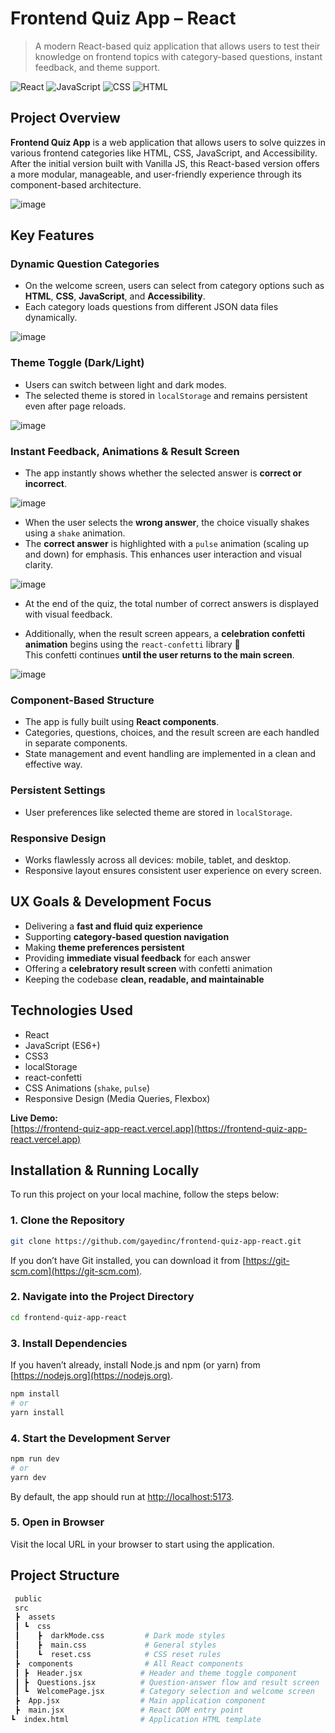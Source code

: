 # Frontend Quiz App – React

> A modern React-based quiz application that allows users to test their knowledge on frontend topics with category-based questions, instant feedback, and theme support.

![React](https://img.shields.io/badge/React-20232A?style=for-the-badge&logo=react)
![JavaScript](https://img.shields.io/badge/JavaScript-F7DF1E?style=for-the-badge&logo=javascript)
![CSS](https://img.shields.io/badge/CSS-1572B6?style=for-the-badge&logo=css3)
![HTML](https://img.shields.io/badge/HTML5-E34F26?style=for-the-badge&logo=html5)

## Project Overview

**Frontend Quiz App** is a web application that allows users to solve quizzes in various frontend categories like HTML, CSS, JavaScript, and Accessibility.  
After the initial version built with Vanilla JS, this React-based version offers a more modular, manageable, and user-friendly experience through its component-based architecture.

![image](https://github.com/user-attachments/assets/858825dc-7076-4467-94f6-dde0c6c1e55f)

## Key Features

### Dynamic Question Categories
- On the welcome screen, users can select from category options such as **HTML**, **CSS**, **JavaScript**, and **Accessibility**.
- Each category loads questions from different JSON data files dynamically.

![image](https://github.com/user-attachments/assets/27469877-adec-4fa0-a210-be9b1dcba4f5)

### Theme Toggle (Dark/Light)
- Users can switch between light and dark modes.
- The selected theme is stored in `localStorage` and remains persistent even after page reloads.

![image](https://github.com/user-attachments/assets/c081bed1-7bc0-490f-93bc-b84dc9121462)

### Instant Feedback, Animations & Result Screen
- The app instantly shows whether the selected answer is **correct or incorrect**.

![image](https://github.com/user-attachments/assets/f30c6e4a-59f1-460c-9d93-18dbb0482031)

- When the user selects the **wrong answer**, the choice visually shakes using a `shake` animation.  
- The **correct answer** is highlighted with a `pulse` animation (scaling up and down) for emphasis.
This enhances user interaction and visual clarity.

![image](https://github.com/user-attachments/assets/9747aa79-ece8-4059-bdbd-e37d565affb2)

- At the end of the quiz, the total number of correct answers is displayed with visual feedback.

- Additionally, when the result screen appears, a **celebration confetti animation** begins using the `react-confetti` library 🎉  
This confetti continues **until the user returns to the main screen**.

![image](https://github.com/user-attachments/assets/495d3f64-3a0f-4cf1-b395-c02980ec4c30)

### Component-Based Structure
- The app is fully built using **React components**.
- Categories, questions, choices, and the result screen are each handled in separate components.
- State management and event handling are implemented in a clean and effective way.

### Persistent Settings
- User preferences like selected theme are stored in `localStorage`.

### Responsive Design
- Works flawlessly across all devices: mobile, tablet, and desktop.
- Responsive layout ensures consistent user experience on every screen.

## UX Goals & Development Focus

- Delivering a **fast and fluid quiz experience**  
- Supporting **category-based question navigation**  
- Making **theme preferences persistent**  
- Providing **immediate visual feedback** for each answer  
- Offering a **celebratory result screen** with confetti animation  
- Keeping the codebase **clean, readable, and maintainable**

## Technologies Used

- React  
- JavaScript (ES6+)  
- CSS3  
- localStorage  
- react-confetti  
- CSS Animations (`shake`, `pulse`)  
- Responsive Design (Media Queries, Flexbox)

**Live Demo:**  
[https://frontend-quiz-app-react.vercel.app](https://frontend-quiz-app-react.vercel.app)

## Installation & Running Locally

To run this project on your local machine, follow the steps below:

### 1. Clone the Repository

```bash
git clone https://github.com/gayedinc/frontend-quiz-app-react.git
```

If you don’t have Git installed, you can download it from [https://git-scm.com](https://git-scm.com).

### 2. Navigate into the Project Directory

```bash
cd frontend-quiz-app-react
```

### 3. Install Dependencies

If you haven’t already, install Node.js and npm (or yarn) from [https://nodejs.org](https://nodejs.org).

```bash
npm install
# or
yarn install
```

### 4. Start the Development Server

```bash
npm run dev
# or
yarn dev
```

By default, the app should run at [http://localhost:5173](http://localhost:5173).

### 5. Open in Browser

Visit the local URL in your browser to start using the application.

## Project Structure

```bash
 public  
 src  
 ┣  assets  
 ┃ ┗  css  
 ┃    ┣  darkMode.css         # Dark mode styles  
 ┃    ┣  main.css             # General styles  
 ┃    ┗  reset.css            # CSS reset rules  
 ┣  components                # All React components  
 ┃ ┣  Header.jsx             # Header and theme toggle component  
 ┃ ┣  Questions.jsx          # Question-answer flow and result screen  
 ┃ ┗  WelcomePage.jsx        # Category selection and welcome screen  
 ┣  App.jsx                  # Main application component  
 ┣  main.jsx                 # React DOM entry point  
┗  index.html                # Application HTML template  
